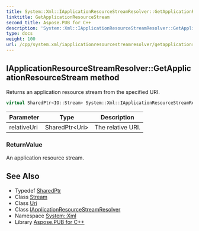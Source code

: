 ```yaml
---
title: System::Xml::IApplicationResourceStreamResolver::GetApplicationResourceStream method
linktitle: GetApplicationResourceStream
second_title: Aspose.PUB for C++
description: 'System::Xml::IApplicationResourceStreamResolver::GetApplicationResourceStream method. Returns an application resource stream from the specified URI in C++.'
type: docs
weight: 100
url: /cpp/system.xml/iapplicationresourcestreamresolver/getapplicationresourcestream/
---
```

## IApplicationResourceStreamResolver::GetApplicationResourceStream method


Returns an application resource stream from the specified URI.

```cpp
virtual SharedPtr<IO::Stream> System::Xml::IApplicationResourceStreamResolver::GetApplicationResourceStream(SharedPtr<Uri> relativeUri)=0
```


| Parameter | Type | Description |
| --- | --- | --- |
| relativeUri | SharedPtr\<Uri\> | The relative URI. |

### ReturnValue

An application resource stream.

## See Also

* Typedef [SharedPtr](../../../system/sharedptr/)
* Class [Stream](../../../system.io/stream/)
* Class [Uri](../../../system/uri/)
* Class [IApplicationResourceStreamResolver](../)
* Namespace [System::Xml](../../)
* Library [Aspose.PUB for C++](../../../)
